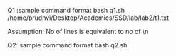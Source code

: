 Q1 :sample command format
bash q1.sh /home/prudhvi/Desktop/Academics/SSD/lab/lab2/t1.txt

Assumption: No of lines is equivalent to no of \n

Q2: sample command format
bash q2.sh 


